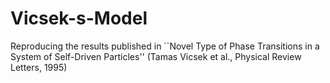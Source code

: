 # Vicsek-s-Model
Reproducing the results published in ``Novel Type of Phase Transitions in a System of Self-Driven Particles'' (Tamas Vicsek et al., Physical Review Letters, 1995)
